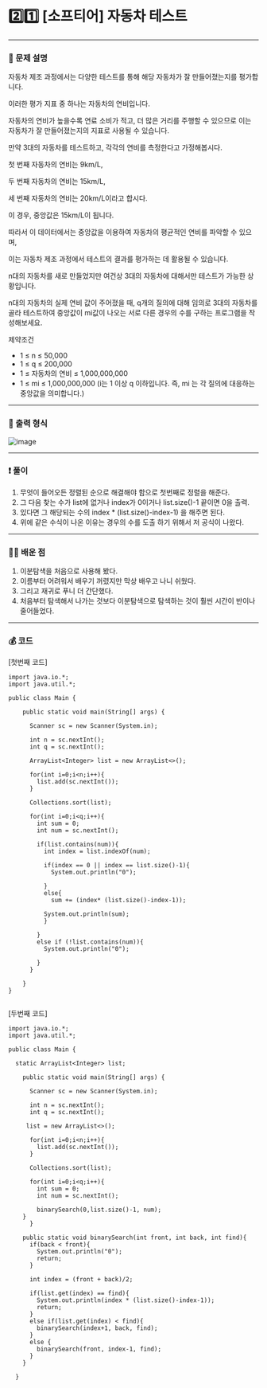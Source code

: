 # 2️⃣1️⃣ [소프티어] 자동차 테스트 </span> 

---
### 📃 문제 설명
자동차 제조 과정에서는 다양한 테스트를 통해 해당 자동차가 잘 만들어졌는지를 평가합니다.

이러한 평가 지표 중 하나는 자동차의 연비입니다.

자동차의 연비가 높을수록 연료 소비가 적고, 더 많은 거리를 주행할 수 있으므로 이는 자동차가 잘 만들어졌는지의 지표로 사용될 수 있습니다.

만약 3대의 자동차를 테스트하고, 각각의 연비를 측정한다고 가정해봅시다.

첫 번째 자동차의 연비는 9km/L,

두 번째 자동차의 연비는 15km/L,

세 번째 자동차의 연비는 20km/L이라고 합시다.

이 경우, 중앙값은 15km/L이 됩니다.



따라서 이 데이터에서는 중앙값을 이용하여 자동차의 평균적인 연비를 파악할 수 있으며,

이는 자동차 제조 과정에서 테스트의 결과를 평가하는 데 활용될 수 있습니다.

n대의 자동차를 새로 만들었지만 여건상 3대의 자동차에 대해서만 테스트가 가능한 상황입니다.

n대의 자동차의 실제 연비 값이 주어졌을 때, q개의 질의에 대해 임의로 3대의 자동차를 골라 테스트하여 중앙값이 mi값이 나오는 서로 다른 경우의 수를 구하는 프로그램을 작성해보세요.

제약조건
* 1 ≤ n ≤ 50,000
* 1 ≤ q ≤ 200,000
* 1 ≤ 자동차의 연비 ≤ 1,000,000,000
* 1 ≤ mi ≤ 1,000,000,000 (i는 1 이상 q 이하입니다. 즉, mi 는 각 질의에 대응하는 중앙값을 의미합니다.)

---
### 🔑 출력 형식
![image](https://github.com/handaldog/DailyAlgo/assets/96431408/09f06597-f06e-424a-bce4-b1d78733f098)


---
### ❗️ 풀이 
1. 무엇이 들어오든 정렬된 순으로 해결해야 함으로 첫번째로 정렬을 해준다.
2. 그 다음 찾는 수가 list에 없거나 index가 0이거나 list.size()-1 끝이면 0을 출력.
3. 있다면 그 해당되는 수의 index * (list.size()-index-1) 을 해주면 된다.
4. 위에 같은 수식이 나온 이유는 경우의 수를 도출 하기 위해서 저 공식이 나왔다.


--- 
### 👨‍💻 배운 점
1. 이분탐색을 처음으로 사용해 봤다.
2. 이름부터 어려워서 배우기 꺼렸지만 막상 배우고 나니 쉬웠다.
3. 그리고 재귀로 푸니 더 간단했다.
4. 처음부터 탐색해서 나가는 것보다 이분탐색으로 탐색하는 것이 훨씬 시간이 반이나 줄어들었다.

---
### 💰 코드
[첫번째 코드]
```
import java.io.*;
import java.util.*;

public class Main {

    public static void main(String[] args) {

      Scanner sc = new Scanner(System.in);

      int n = sc.nextInt();
      int q = sc.nextInt();

      ArrayList<Integer> list = new ArrayList<>();

      for(int i=0;i<n;i++){
        list.add(sc.nextInt());
      }

      Collections.sort(list);

      for(int i=0;i<q;i++){
        int sum = 0;
        int num = sc.nextInt();

        if(list.contains(num)){
          int index = list.indexOf(num);

          if(index == 0 || index == list.size()-1){
            System.out.println("0");
            
          }
          else{
            sum += (index* (list.size()-index-1));
          
          System.out.println(sum);
          }
       
        }
        else if (!list.contains(num)){
          System.out.println("0");
        
        }
      }
      
    }
}


```
[두번째 코드]
```
import java.io.*;
import java.util.*;

public class Main {

  static ArrayList<Integer> list;

    public static void main(String[] args) {

      Scanner sc = new Scanner(System.in);

      int n = sc.nextInt();
      int q = sc.nextInt();

     list = new ArrayList<>();

      for(int i=0;i<n;i++){
        list.add(sc.nextInt());
      }

      Collections.sort(list);

      for(int i=0;i<q;i++){
        int sum = 0;
        int num = sc.nextInt();

        binarySearch(0,list.size()-1, num);
    }
      }

    public static void binarySearch(int front, int back, int find){
      if(back < front){
        System.out.println("0");
        return;
      }
      
      int index = (front + back)/2;

      if(list.get(index) == find){
        System.out.println(index * (list.size()-index-1));
        return;
      }
      else if(list.get(index) < find){
        binarySearch(index+1, back, find);
      }
      else {
        binarySearch(front, index-1, find);
      }
    }

  }


```
